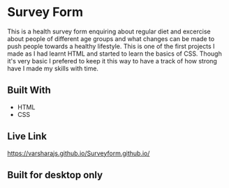# Survey Form

 This is a health survey form enquiring about regular diet and excercise about people of different age groups and what changes can be made to push people towards a healthy lifestyle. This is one of the first projects I made as I had learnt HTML and started to learn the basics of CSS. Though it's very basic I prefered to keep it this way to have a track of how strong have I made my skills with time.
 
 
## Built With 

 - HTML
 - CSS
  
  
## Live Link
 
 https://varsharajs.github.io/Surveyform.github.io/
 
 
 ## Built for desktop only

